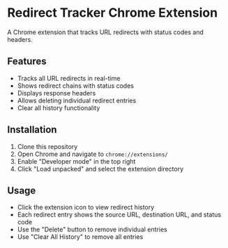 # Redirect Tracker Chrome Extension

A Chrome extension that tracks URL redirects with status codes and headers.

## Features

- Tracks all URL redirects in real-time
- Shows redirect chains with status codes
- Displays response headers
- Allows deleting individual redirect entries
- Clear all history functionality

## Installation

1. Clone this repository
2. Open Chrome and navigate to `chrome://extensions/`
3. Enable "Developer mode" in the top right
4. Click "Load unpacked" and select the extension directory

## Usage

- Click the extension icon to view redirect history
- Each redirect entry shows the source URL, destination URL, and status code
- Use the "Delete" button to remove individual entries
- Use "Clear All History" to remove all entries 